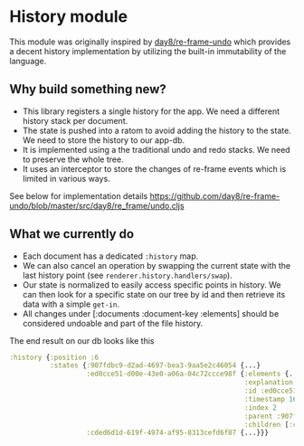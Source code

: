 # History  module

This module was originally inspired by [day8/re-frame-undo](https://github.com/day8/re-frame-undo) which provides a decent history implementation by utilizing the built-in immutability of the language.

## Why build something new?

- This library registers a single history for the app. We need a different history stack per document.
- The state is pushed into a ratom to avoid adding the history to the state. We need to store the history to our app-db.
- It is implemented using a the traditional undo and redo stacks. We need to preserve the whole tree.
- It uses an interceptor to store the changes of re-frame events which is limited in various ways.

See below for implementation details
https://github.com/day8/re-frame-undo/blob/master/src/day8/re_frame/undo.cljs

## What we currently do

- Each document has a dedicated `:history` map.
- We can also cancel an operation by swapping the current state with the last history point (see `renderer.history.handlers/swap`).
- Our state is normalized to easily access specific points in history. We can then look for a specific state on our tree by id and then retrieve its data with a simple `get-in`.
- All changes under [:documents :document-key :elements] should be considered undoable and part of the file history.

The end result on our db looks like this
```clojure
:history {:position :6
          :states {:907fdbc9-d2ad-4697-bea3-9aa5e2c46054 {...}
                   :ed0cce51-d00e-43e0-a06a-04c72ccce98f {:elements {...} ; Our actual state
                                                          :explanation "Set x to 500.3"
                                                          :id :ed0cce51-d00e-43e0-a06a-04c72ccce98f
                                                          :timestamp 1647882725718
                                                          :index 2
                                                          :parent :907fdbc9-d2ad-4697-bea3-9aa5e2c46054
                                                          :children [:cded6d1d-619f-4974-af95-8313cefd6f87]}
                   :cded6d1d-619f-4974-af95-8313cefd6f87 {...}}}
```
